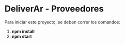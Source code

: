 # DeliverAr - Proveedores

Para iniciar este proyecto, se deben correr los comandos:

1) **npm install**
2) **npm start**


